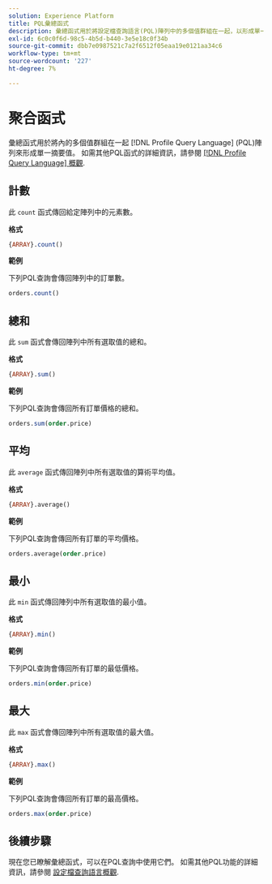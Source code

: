 ```yaml
---
solution: Experience Platform
title: PQL彙總函式
description: 彙總函式用於將設定檔查詢語言(PQL)陣列中的多個值群組在一起，以形成單一摘要值。
exl-id: 6c0c0f6d-98c5-4b5d-b440-3e5e18c0f34b
source-git-commit: dbb7e0987521c7a2f6512f05eaa19e0121aa34c6
workflow-type: tm+mt
source-wordcount: '227'
ht-degree: 7%

---
```


# 聚合函式

彙總函式用於將內的多個值群組在一起 [!DNL Profile Query Language] (PQL)陣列來形成單一摘要值。 如需其他PQL函式的詳細資訊，請參閱 [[!DNL Profile Query Language] 概觀](./overview.md).

## 計數

此 `count` 函式傳回給定陣列中的元素數。

**格式**

```sql
{ARRAY}.count()
```

**範例**

下列PQL查詢會傳回陣列中的訂單數。

```sql
orders.count()
```

## 總和

此 `sum` 函式會傳回陣列中所有選取值的總和。

**格式**

```sql
{ARRAY}.sum()
```

**範例**

下列PQL查詢會傳回所有訂單價格的總和。

```sql
orders.sum(order.price)
```

## 平均

此 `average` 函式傳回陣列中所有選取值的算術平均值。

**格式**

```sql
{ARRAY}.average()
```

**範例**

下列PQL查詢會傳回所有訂單的平均價格。

```sql
orders.average(order.price)
```

## 最小

此 `min` 函式傳回陣列中所有選取值的最小值。

**格式**

```sql
{ARRAY}.min()
```

**範例**

下列PQL查詢會傳回所有訂單的最低價格。

```sql
orders.min(order.price)
```

## 最大

此 `max` 函式會傳回陣列中所有選取值的最大值。

**格式**

```sql
{ARRAY}.max()
```

**範例**

下列PQL查詢會傳回所有訂單的最高價格。

```sql
orders.max(order.price)
```

## 後續步驟

現在您已瞭解彙總函式，可以在PQL查詢中使用它們。 如需其他PQL功能的詳細資訊，請參閱 [設定檔查詢語言概觀](./overview.md).
